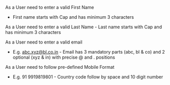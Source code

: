 As a User need to enter
 a valid First Name
- First name starts with Cap and has
minimum 3 characters


As a User need to enter
a valid Last
Name - Last name starts with Cap and has
minimum 3 characters

As a User need to enter
 a valid email
- E.g. abc.xyz@bl.co.in - Email has 3 mandatory parts (abc, bl
& co) and 2 optional (xyz & in) with
precise @ and . positions

As a User need to follow pre-defined Mobile Format
- E.g. 91 9919819801 - Country code follow by space and 10
digit number
